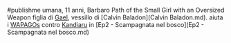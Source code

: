 #publishme 
umana, 11 anni, Barbaro Path of the Small Girl with an Oversized Weapon
figlia di [Gael](Gael.md), vessillo di [Calvin Baladon](Calvin Baladon.md). aiuta i [WAPAGOs](WAPAGOs.md) contro [Kandiaru](Kandiaru.md) in [Ep2 - Scampagnata nel bosco](Ep2 - Scampagnata nel bosco.md)
